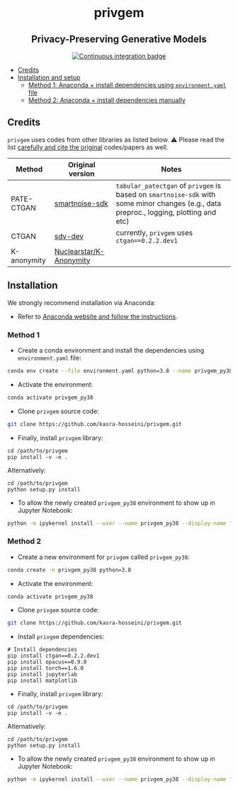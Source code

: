 <div align="center">
    <br>
    <p align="center">
    <h1>privgem</h1>
    </p>
    <h2>Privacy-Preserving Generative Models</h2>
</div>

<p align="center">
    <a href="https://github.com/kasra-hosseini/privgem/workflows/Continuous%20integration/badge.svg">
        <img alt="Continuous integration badge" src="https://github.com/kasra-hosseini/privgem/workflows/Continuous%20integration/badge.svg">
    </a>
    <br/>
</p>


- [Credits](#credits)
- [Installation and setup](#installation)
  - [Method 1: Anaconda + install dependencies using `environment.yaml` file](#method-1)
  - [Method 2: Anaconda + install dependencies manually](#method-2)

## Credits

`privgem` uses codes from other libraries as listed below.
⚠️ Please read the list <ins>carefully and cite the original</ins> codes/papers as well.

| Method      | Original version                                                      | Notes                                                                                                                                   |
|-------------|-----------------------------------------------------------------------|-----------------------------------------------------------------------------------------------------------------------------------------|
| PATE-CTGAN  | [smartnoise-sdk](https://github.com/opendp/smartnoise-sdk)            | `tabular_patectgan` of `privgem` is based on `smartnoise-sdk` with  some minor changes (e.g., data preproc., logging, plotting and etc) |
| CTGAN       | [sdv-dev](https://github.com/sdv-dev/CTGAN)                           | currently, `privgem` uses `ctgan==0.2.2.dev1`                                                                                           |
| K-anonymity | [Nuclearstar/K-Anonymity](https://github.com/Nuclearstar/K-Anonymity) |                                                                                                                                         |

## Installation

We strongly recommend installation via Anaconda:

* Refer to [Anaconda website and follow the instructions](https://docs.anaconda.com/anaconda/install/).

### Method 1

* Create a conda environment and install the dependencies using `environment.yaml` file:

```bash
conda env create --file environment.yaml python=3.8 --name privgem_py38
```

* Activate the environment:

```bash
conda activate privgem_py38
```

* Clone `privgem` source code:

```bash
git clone https://github.com/kasra-hosseini/privgem.git
```

* Finally, install `privgem` library:

```
cd /path/to/privgem
pip install -v -e .
```

Alternatively:

```
cd /path/to/privgem
python setup.py install
```

* To allow the newly created `privgem_py38` environment to show up in Jupyter Notebook:

```bash
python -m ipykernel install --user --name privgem_py38 --display-name "Python (privgem_py38)"
```

### Method 2

* Create a new environment for `privgem` called `privgem_py38`:

```bash
conda create -n privgem_py38 python=3.8
```

* Activate the environment:

```bash
conda activate privgem_py38
```

* Clone `privgem` source code:

```bash
git clone https://github.com/kasra-hosseini/privgem.git
```

* Install `privgem` dependencies:

```
# Install dependencies
pip install ctgan==0.2.2.dev1
pip install opacus==0.9.0
pip install torch==1.6.0
pip install jupyterlab
pip install matplotlib
```

* Finally, install `privgem` library:

```
cd /path/to/privgem
pip install -v -e .
```

Alternatively:

```
cd /path/to/privgem
python setup.py install
```

* To allow the newly created `privgem_py38` environment to show up in Jupyter Notebook:

```bash
python -m ipykernel install --user --name privgem_py38 --display-name "Python (privgem_py38)"
```
